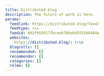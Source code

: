 ```yaml
---
title: Distributed.blog
description: The future of work is here.
params:
  feedlink: https://distributed.blog/feed/
  feedtype: rss
  feedid: 802f955017fbcee6706e6d555366484e
  websites:
    https://distributed.blog/: true
  blogrolls: []
  recommended: []
  recommender: []
  categories: []
  relme: {}
---
```

